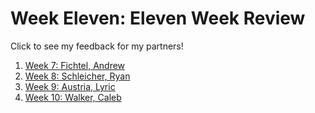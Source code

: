 # Week Eleven: Eleven Week Review

Click to see my feedback for my partners!

1. [Week 7: Fichtel, Andrew](https://gitlab.usna.edu/m251692/ic322-portfolio-fichtel/-/issues/21)
2. [Week 8: Schleicher, Ryan](https://gitlab.com/RyanSchleicher11/ic322-portfolio/-/issues/20)
3. [Week 9: Austria, Lyric](https://gitlab.usna.edu/laustria/ic322-portfolio-la/-/issues/22)
4. [Week 10: Walker, Caleb](https://gitlab.com/calebwalker/ic322-portfolio/-/issues/20)
